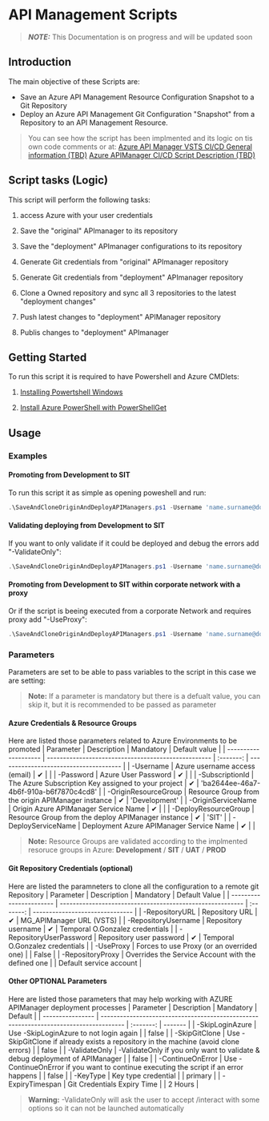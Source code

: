# API Management Scripts

> **_NOTE:_** This Documentation is on progress and will be updated soon

## Introduction

The main objective of these Scripts are:

- Save an Azure API Management Resource Configuration Snapshot to a Git Repository
- Deploy an Azure API Management Git Configuration "Snapshot" from a Repository to an API Management Resource.

> You can see how the script has been implmented and its logic on tis own code comments or at:
> [Azure API Manager VSTS CI/CD General information (TBD)](url)
> [Azure APIManager CI/CD Script Description (TBD)](url)

## Script tasks (Logic)

This script will perform the following tasks:

1. access Azure with your user credentials

2. Save the "original" APImanager to its repository

3. Save the "deployment" APImanager configurations to its repository

4. Generate Git credentials from "original" APImanager repository

5. Generate Git credentials from "deployment" APImanager repository

6. Clone a Owned repository and sync all 3 repositories to the latest "deployment changes"

7. Push latest changes to "deployment" APIManager repository

8. Publis changes to "deployment" APImanager

## Getting Started

To run this script it is required to have Powershell and Azure CMDlets:

1. [Installing Powertshell Windows](https://docs.microsoft.com/en-us/powershell/scripting/setup/installing-windows-powershell?view=powershell-6)

2. [Install Azure PowerShell with PowerShellGet](https://docs.microsoft.com/en-us/powershell/azure/install-azurerm-ps?view=azurermps-6.3.0)

## Usage

### Examples

#### Promoting from Development to SIT

To run this script it as simple as opening poweshell and run:

``` powershell
.\SaveAndCloneOriginAndDeployAPIManagers.ps1 -Username 'name.surname@domain.com' -Password 'MyPassword' -OriginResourceGroup 'Development' -OriginServiceName 'mygoodsspain' -DeployResourceGroup 'SIT' -DeployServiceName 'mygoodsspain-sit' -ContinueOnError
```

#### Validating deploying from Development to SIT

If you want to only validate if it could be deployed and debug the errors add "-ValidateOnly":

``` powershell
.\SaveAndCloneOriginAndDeployAPIManagers.ps1 -Username 'name.surname@domain.com' -Password 'MyPassword' -OriginResourceGroup 'Development' -OriginServiceName 'mygoodsspain' -DeployResourceGroup 'SIT' -DeployServiceName 'mygoodsspain-sit' -ContinueOnError -ValidateOnly
```

#### Promoting from Development to SIT within corporate network with a proxy

Or if the script is beeing executed from a corporate Network and requires proxy add "-UseProxy":

``` powershell
.\SaveAndCloneOriginAndDeployAPIManagers.ps1 -Username 'name.surname@domain.com' -Password 'MyPassword' -OriginResourceGroup 'Development' -OriginServiceName 'mygoodsspain' -DeployResourceGroup 'SIT' -DeployServiceName 'mygoodsspain-sit' -ContinueOnError -UseProxy
```

### Parameters

Parameters are set to be able to pass variables to the script in this case we are setting:
> **Note:** If a parameter is mandatory but there is a defualt value, you can skip it, but it is recommended to be passed as parameter

#### Azure Credentials & Resource Groups
Here are listed those parameters related to Azure Environments to be promoted
| Parameter            | Description                                         | Mandatory | Default value                          |
| -------------------- | --------------------------------------------------- | :-------: | -------------------------------------- |
| -Username            | Azure username access (email)                       | ✔         |                                        |
| -Password            | Azure User Password                                 | ✔         |                                        |
| -SubscriptionId      | The Azure Subscription Key assigned to your project | ✔         | 'ba2644ee-46a7-4b6f-910a-b6f7870c4cd8' |
| -OriginResourceGroup | Resource Group from the origin APIManager instance  | ✔         | 'Development'                          |
| -OriginServiceName   | Origin Azure APIManager Service Name                | ✔         |                                        |
| -DeployResourceGroup | Resource Group from the deploy APIManager instance  | ✔         | 'SIT'                                  |
| -DeployServiceName   | Deployment Azure APIManager Service Name            | ✔         |                                        |

> **Note:** Resource Groups are validated according to the implmented resoruce groups in Azure:
> **Development** / **SIT** / **UAT** / **PROD**

#### Git Repository Credentials (optional)

Here are listed the paramneters to clone all the configuration to a remote git Repository
| Parameter               | Description                                               | Mandatory | Default Value                   |
| ----------------------- | --------------------------------------------------------- | :-------: | ------------------------------- |
| -RepositoryURL          | Repository URL                                            | ✔         | MG_APIManager URL (VSTS)        |
| -RepositoryUsername     | Repository username                                       | ✔         | Temporal O.Gonzalez credentials |
| -RepositoryUserPassword | Repository user password                                  | ✔         | Temporal O.Gonzalez credentials |
| -UseProxy         | Forces to use Proxy (or an overrided one)          |           | False                           |
| -RepositoryProxy        | Overrides the Service Account with the defined one |           | Default service account         |

#### Other OPTIONAL Parameters

Here are listed those parameters that may help working with AZURE APIManager deployment processes
| Parameter        | Description                                                                           | Mandatory | Default |
| ---------------- | ------------------------------------------------------------------------------------- | :-------: | ------- |
| -SkipLoginAzure  | Use -SkipLoginAzure to not login again                                                |           | false   |
| -SkipGitClone    | Use -SkipGitClone if already exists a repository in the machine (avoid clone errors)  |           | false   |
| -ValidateOnly    | -ValidateOnly if you only want to validate & debug deployment of APIManager           |           | false   |
| -ContinueOnError | Use -ContinueOnError if you want to continue executing the script if an error happens |           | false   |
| -KeyType         | Key type credential                                                                   |           | primary |
| -ExpiryTimespan  | Git Credentials Expiry Time                                                           |           | 2 Hours |

> **Warning:** -ValidateOnly will ask the user to accept /interact with some options so it can not be launched automatically
